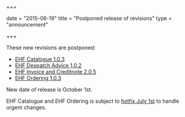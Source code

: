 +++

date = "2015-06-19"
title = "Postponed release of revisions"
type = "announcement"

+++

These new revisions are postponed:

* [EHF Catalogue 1.0.3](/ehf/standard/ehf-catalogue-1.0.3)
* [EHF Despatch Advice 1.0.2](/ehf/standard/ehf-despatch-advice-1.0.2)
* [EHF Invoice and Creditnote 2.0.5](/ehf/standard/ehf-invoice-and-creditnote-2.0.5)
* [EHF Ordering 1.0.3](/ehf/standard/ehf-ordering-1.0.3)

New date of release is October 1st.

EHF Catalogue and EHF Ordering is subject to [hotfix July 1st](/ehf/calendar/2015-07-01-revision-releases/) to handle urgent changes.